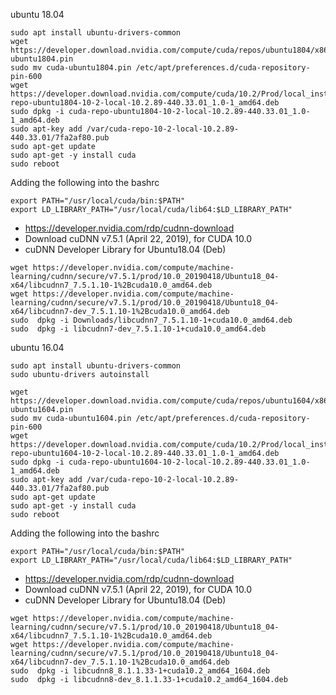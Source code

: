 ubuntu 18.04
```
sudo apt install ubuntu-drivers-common
wget https://developer.download.nvidia.com/compute/cuda/repos/ubuntu1804/x86_64/cuda-ubuntu1804.pin
sudo mv cuda-ubuntu1804.pin /etc/apt/preferences.d/cuda-repository-pin-600
wget https://developer.download.nvidia.com/compute/cuda/10.2/Prod/local_installers/cuda-repo-ubuntu1804-10-2-local-10.2.89-440.33.01_1.0-1_amd64.deb
sudo dpkg -i cuda-repo-ubuntu1804-10-2-local-10.2.89-440.33.01_1.0-1_amd64.deb
sudo apt-key add /var/cuda-repo-10-2-local-10.2.89-440.33.01/7fa2af80.pub
sudo apt-get update
sudo apt-get -y install cuda
sudo reboot
```
Adding the following into the bashrc
```
export PATH="/usr/local/cuda/bin:$PATH"
export LD_LIBRARY_PATH="/usr/local/cuda/lib64:$LD_LIBRARY_PATH"
```
* https://developer.nvidia.com/rdp/cudnn-download
* Download cuDNN v7.5.1 (April 22, 2019), for CUDA 10.0
* cuDNN Developer Library for Ubuntu18.04 (Deb)
```
wget https://developer.nvidia.com/compute/machine-learning/cudnn/secure/v7.5.1/prod/10.0_20190418/Ubuntu18_04-x64/libcudnn7_7.5.1.10-1%2Bcuda10.0_amd64.deb
wget https://developer.nvidia.com/compute/machine-learning/cudnn/secure/v7.5.1/prod/10.0_20190418/Ubuntu18_04-x64/libcudnn7-dev_7.5.1.10-1%2Bcuda10.0_amd64.deb
sudo  dpkg -i Downloads/libcudnn7_7.5.1.10-1+cuda10.0_amd64.deb
sudo  dpkg -i libcudnn7-dev_7.5.1.10-1+cuda10.0_amd64.deb
```

ubuntu 16.04
```
sudo apt install ubuntu-drivers-common
sudo ubuntu-drivers autoinstall

wget https://developer.download.nvidia.com/compute/cuda/repos/ubuntu1604/x86_64/cuda-ubuntu1604.pin
sudo mv cuda-ubuntu1604.pin /etc/apt/preferences.d/cuda-repository-pin-600
wget https://developer.download.nvidia.com/compute/cuda/10.2/Prod/local_installers/cuda-repo-ubuntu1604-10-2-local-10.2.89-440.33.01_1.0-1_amd64.deb
sudo dpkg -i cuda-repo-ubuntu1604-10-2-local-10.2.89-440.33.01_1.0-1_amd64.deb
sudo apt-key add /var/cuda-repo-10-2-local-10.2.89-440.33.01/7fa2af80.pub
sudo apt-get update
sudo apt-get -y install cuda
sudo reboot
```
Adding the following into the bashrc
```
export PATH="/usr/local/cuda/bin:$PATH"
export LD_LIBRARY_PATH="/usr/local/cuda/lib64:$LD_LIBRARY_PATH"
```
* https://developer.nvidia.com/rdp/cudnn-download
* Download cuDNN v7.5.1 (April 22, 2019), for CUDA 10.0
* cuDNN Developer Library for Ubuntu18.04 (Deb)
```
wget https://developer.nvidia.com/compute/machine-learning/cudnn/secure/v7.5.1/prod/10.0_20190418/Ubuntu18_04-x64/libcudnn7_7.5.1.10-1%2Bcuda10.0_amd64.deb
wget https://developer.nvidia.com/compute/machine-learning/cudnn/secure/v7.5.1/prod/10.0_20190418/Ubuntu18_04-x64/libcudnn7-dev_7.5.1.10-1%2Bcuda10.0_amd64.deb
sudo  dpkg -i libcudnn8_8.1.1.33-1+cuda10.2_amd64_1604.deb
sudo  dpkg -i libcudnn8-dev_8.1.1.33-1+cuda10.2_amd64_1604.deb
```
